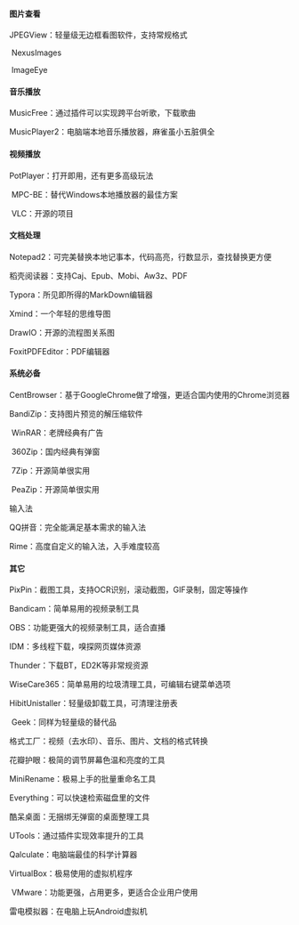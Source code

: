 #### 图片查看

JPEGView：轻量级无边框看图软件，支持常规格式

​	NexusImages

​	ImageEye



#### 音乐播放

MusicFree：通过插件可以实现跨平台听歌，下载歌曲

MusicPlayer2：电脑端本地音乐播放器，麻雀虽小五脏俱全



#### 视频播放

PotPlayer：打开即用，还有更多高级玩法

​	MPC-BE：替代Windows本地播放器的最佳方案

​	VLC：开源的项目





#### 文档处理

Notepad2：可完美替换本地记事本，代码高亮，行数显示，查找替换更方便

稻壳阅读器：支持Caj、Epub、Mobi、Aw3z、PDF

Typora：所见即所得的MarkDown编辑器

Xmind：一个年轻的思维导图

DrawIO：开源的流程图关系图

FoxitPDFEditor：PDF编辑器



#### 系统必备

CentBrowser：基于GoogleChrome做了增强，更适合国内使用的Chrome浏览器

BandiZip：支持图片预览的解压缩软件

​	WinRAR：老牌经典有广告

​	360Zip：国内经典有弹窗

​	7Zip：开源简单很实用

​	PeaZip：开源简单很实用

输入法

QQ拼音：完全能满足基本需求的输入法

Rime：高度自定义的输入法，入手难度较高



#### 其它

PixPin：截图工具，支持OCR识别，滚动截图，GIF录制，固定等操作

Bandicam：简单易用的视频录制工具

OBS：功能更强大的视频录制工具，适合直播



IDM：多线程下载，嗅探网页媒体资源

Thunder：下载BT，ED2K等非常规资源

WiseCare365：简单易用的垃圾清理工具，可编辑右键菜单选项

HibitUnistaller：轻量级卸载工具，可清理注册表

​	Geek：同样为轻量级的替代品

格式工厂：视频（去水印）、音乐、图片、文档的格式转换

花瓣护眼：极简的调节屏幕色温和亮度的工具

MiniRename：极易上手的批量重命名工具

Everything：可以快速检索磁盘里的文件

酷呆桌面：无捆绑无弹窗的桌面整理工具

UTools：通过插件实现效率提升的工具

Qalculate：电脑端最佳的科学计算器

VirtualBox：极易使用的虚拟机程序

​	VMware：功能更强，占用更多，更适合企业用户使用

雷电模拟器：在电脑上玩Android虚拟机

